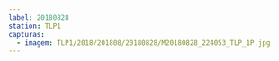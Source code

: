 ```yaml
---
label: 20180828
station: TLP1
capturas:
  - imagem: TLP1/2018/201808/20180828/M20180828_224053_TLP_1P.jpg
---
```


